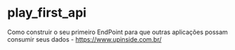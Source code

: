 # play_first_api
Como construir o seu primeiro EndPoint para que outras aplicações possam consumir seus dados - https://www.upinside.com.br/

